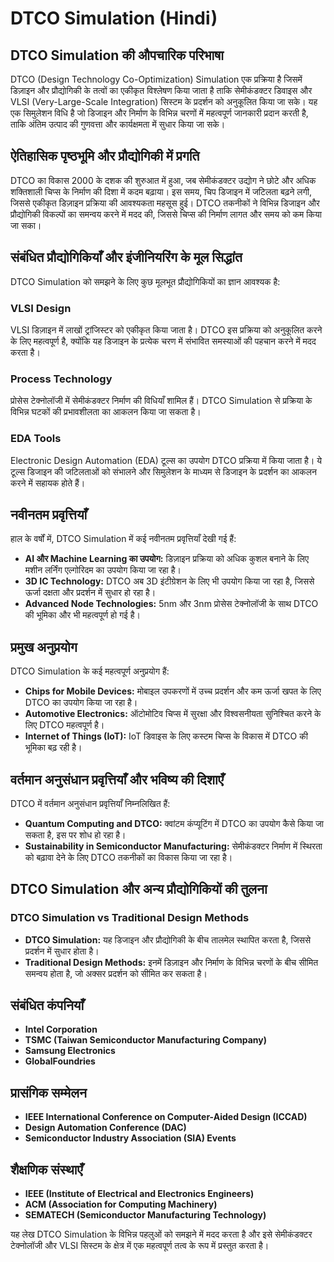 # DTCO Simulation (Hindi)

## DTCO Simulation की औपचारिक परिभाषा
DTCO (Design Technology Co-Optimization) Simulation एक प्रक्रिया है जिसमें डिज़ाइन और प्रौद्योगिकी के तत्वों का एकीकृत विश्लेषण किया जाता है ताकि सेमीकंडक्टर डिवाइस और VLSI (Very-Large-Scale Integration) सिस्टम के प्रदर्शन को अनुकूलित किया जा सके। यह एक सिमुलेशन विधि है जो डिजाइन और निर्माण के विभिन्न चरणों में महत्वपूर्ण जानकारी प्रदान करती है, ताकि अंतिम उत्पाद की गुणवत्ता और कार्यक्षमता में सुधार किया जा सके।

## ऐतिहासिक पृष्ठभूमि और प्रौद्योगिकी में प्रगति
DTCO का विकास 2000 के दशक की शुरुआत में हुआ, जब सेमीकंडक्टर उद्योग ने छोटे और अधिक शक्तिशाली चिप्स के निर्माण की दिशा में कदम बढ़ाया। इस समय, चिप डिजाइन में जटिलता बढ़ने लगी, जिससे एकीकृत डिज़ाइन प्रक्रिया की आवश्यकता महसूस हुई। DTCO तकनीकों ने विभिन्न डिजाइन और प्रौद्योगिकी विकल्पों का समन्वय करने में मदद की, जिससे चिप्स की निर्माण लागत और समय को कम किया जा सका।

## संबंधित प्रौद्योगिकियाँ और इंजीनियरिंग के मूल सिद्धांत
DTCO Simulation को समझने के लिए कुछ मूलभूत प्रौद्योगिकियों का ज्ञान आवश्यक है:

### VLSI Design
VLSI डिज़ाइन में लाखों ट्रांजिस्टर को एकीकृत किया जाता है। DTCO इस प्रक्रिया को अनुकूलित करने के लिए महत्वपूर्ण है, क्योंकि यह डिजाइन के प्रत्येक चरण में संभावित समस्याओं की पहचान करने में मदद करता है।

### Process Technology
प्रोसेस टेक्नोलॉजी में सेमीकंडक्टर निर्माण की विधियाँ शामिल हैं। DTCO Simulation से प्रक्रिया के विभिन्न घटकों की प्रभावशीलता का आकलन किया जा सकता है।

### EDA Tools
Electronic Design Automation (EDA) टूल्स का उपयोग DTCO प्रक्रिया में किया जाता है। ये टूल्स डिजाइन की जटिलताओं को संभालने और सिमुलेशन के माध्यम से डिजाइन के प्रदर्शन का आकलन करने में सहायक होते हैं।

## नवीनतम प्रवृत्तियाँ
हाल के वर्षों में, DTCO Simulation में कई नवीनतम प्रवृत्तियाँ देखी गई हैं:

- **AI और Machine Learning का उपयोग:** डिज़ाइन प्रक्रिया को अधिक कुशल बनाने के लिए मशीन लर्निंग एल्गोरिदम का उपयोग किया जा रहा है।
- **3D IC Technology:** DTCO अब 3D इंटीग्रेशन के लिए भी उपयोग किया जा रहा है, जिससे ऊर्जा दक्षता और प्रदर्शन में सुधार हो रहा है।
- **Advanced Node Technologies:** 5nm और 3nm प्रोसेस टेक्नोलॉजी के साथ DTCO की भूमिका और भी महत्वपूर्ण हो गई है।

## प्रमुख अनुप्रयोग
DTCO Simulation के कई महत्वपूर्ण अनुप्रयोग हैं:

- **Chips for Mobile Devices:** मोबाइल उपकरणों में उच्च प्रदर्शन और कम ऊर्जा खपत के लिए DTCO का उपयोग किया जा रहा है।
- **Automotive Electronics:** ऑटोमोटिव चिप्स में सुरक्षा और विश्वसनीयता सुनिश्चित करने के लिए DTCO महत्वपूर्ण है।
- **Internet of Things (IoT):** IoT डिवाइस के लिए कस्टम चिप्स के विकास में DTCO की भूमिका बढ़ रही है।

## वर्तमान अनुसंधान प्रवृत्तियाँ और भविष्य की दिशाएँ
DTCO में वर्तमान अनुसंधान प्रवृत्तियाँ निम्नलिखित हैं:

- **Quantum Computing and DTCO:** क्वांटम कंप्यूटिंग में DTCO का उपयोग कैसे किया जा सकता है, इस पर शोध हो रहा है।
- **Sustainability in Semiconductor Manufacturing:** सेमीकंडक्टर निर्माण में स्थिरता को बढ़ावा देने के लिए DTCO तकनीकों का विकास किया जा रहा है।

## DTCO Simulation और अन्य प्रौद्योगिकियों की तुलना
### DTCO Simulation vs Traditional Design Methods
- **DTCO Simulation:** यह डिजाइन और प्रौद्योगिकी के बीच तालमेल स्थापित करता है, जिससे प्रदर्शन में सुधार होता है।
- **Traditional Design Methods:** इनमें डिज़ाइन और निर्माण के विभिन्न चरणों के बीच सीमित समन्वय होता है, जो अक्सर प्रदर्शन को सीमित कर सकता है।

## संबंधित कंपनियाँ
- **Intel Corporation**
- **TSMC (Taiwan Semiconductor Manufacturing Company)**
- **Samsung Electronics**
- **GlobalFoundries**

## प्रासंगिक सम्मेलन
- **IEEE International Conference on Computer-Aided Design (ICCAD)**
- **Design Automation Conference (DAC)**
- **Semiconductor Industry Association (SIA) Events**

## शैक्षणिक संस्थाएँ
- **IEEE (Institute of Electrical and Electronics Engineers)**
- **ACM (Association for Computing Machinery)**
- **SEMATECH (Semiconductor Manufacturing Technology)**

यह लेख DTCO Simulation के विभिन्न पहलुओं को समझने में मदद करता है और इसे सेमीकंडक्टर टेक्नोलॉजी और VLSI सिस्टम के क्षेत्र में एक महत्वपूर्ण तत्व के रूप में प्रस्तुत करता है।
